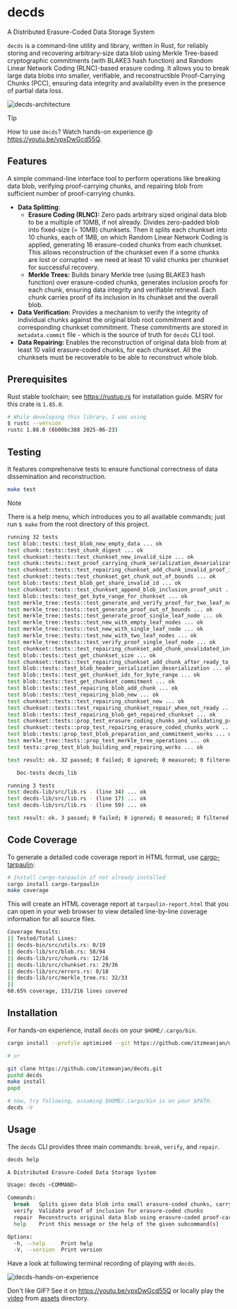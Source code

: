 # decds
A Distributed Erasure-Coded Data Storage System

`decds` is a command-line utility and library, written in Rust, for reliably storing and recovering arbitrary-size data blob using Merkle Tree-based cryptographic commitments (with BLAKE3 hash function) and Random Linear Network Coding (RLNC)-based erasure coding. It allows you to break large data blobs into smaller, verifiable, and reconstructible Proof-Carrying Chunks (PCC), ensuring data integrity and availability even in the presence of partial data loss.

![decds-architecture](./assets/decds-architecture_diagram.png)

> [!TIP]
> How to use `decds`? Watch hands-on experience @ https://youtu.be/vpxDwGcd55Q.

## Features
A simple command-line interface tool to perform operations like breaking data blob, verifying proof-carrying chunks, and repairing blob from sufficient number of proof-carrying chunks.

- **Data Splitting**:
  - **Erasure Coding (RLNC):** Zero pads arbitrary sized original data blob to be a multiple of 10MB, if not already. Divides zero-padded blob into fixed-size (= 10MB) chunksets. Then it splits each chunkset into 10 chunks, each of 1MB, on which Random Linear Network Coding is applied, generating 16 erasure-coded chunks from each chunkset. This allows reconstruction of the chunkset even if a some chunks are lost or corrupted - we need at least 10 valid chunks per chunkset for successful recovery.
  - **Merkle Trees:** Builds binary Merkle tree (using BLAKE3 hash function) over erasure-coded chunks, generates inclusion proofs for each chunk, ensuring data integrity and verifiable retrieval. Each chunk carries proof of its inclusion in its chunkset and the overall blob.
- **Data Verification:** Provides a mechanism to verify the integrity of individual chunks against the original blob root commitment and corresponding chunkset commitment. These commitments are stored in `metadata.commit` file - which is the source of truth for `decds` CLI tool.
- **Data Repairing:** Enables the reconstruction of original data blob from at least 10 valid erasure-coded chunks, for each chunkset. All the chunksets must be recoverable to be able to reconstruct whole blob.

## Prerequisites
Rust stable toolchain; see https://rustup.rs for installation guide. MSRV for this crate is `1.85.0`.

```bash
# While developing this library, I was using
$ rustc --version
rustc 1.88.0 (6b00bc388 2025-06-23)
```

## Testing
It features comprehensive tests to ensure functional correctness of data dissemination and reconstruction.

```bash
make test
```

> [!NOTE]
> There is a help menu, which introduces you to all available commands; just run `$ make` from the root directory of this project.

```bash
running 32 tests
test blob::tests::test_blob_new_empty_data ... ok
test chunk::tests::test_chunk_digest ... ok
test chunkset::tests::test_chunkset_new_invalid_size ... ok
test chunk::tests::test_proof_carrying_chunk_serialization_deserialization ... ok
test chunkset::tests::test_repairing_chunkset_add_chunk_invalid_proof_in_chunk ... ok
test chunkset::tests::test_chunkset_get_chunk_out_of_bounds ... ok
test blob::tests::test_blob_get_share_invalid_id ... ok
test chunkset::tests::test_chunkset_append_blob_inclusion_proof_unit ... ok
test blob::tests::test_get_byte_range_for_chunkset ... ok
test merkle_tree::tests::test_generate_and_verify_proof_for_two_leaf_nodes ... ok
test merkle_tree::tests::test_generate_proof_out_of_bounds ... ok
test merkle_tree::tests::test_generate_proof_single_leaf_node ... ok
test merkle_tree::tests::test_new_with_empty_leaf_nodes ... ok
test merkle_tree::tests::test_new_with_single_leaf_node ... ok
test merkle_tree::tests::test_new_with_two_leaf_nodes ... ok
test merkle_tree::tests::test_verify_proof_single_leaf_node ... ok
test chunkset::tests::test_repairing_chunkset_add_chunk_unvalidated_invalid_chunk_metadata ... ok
test blob::tests::test_get_chunkset_size ... ok
test chunkset::tests::test_repairing_chunkset_add_chunk_after_ready_to_repair ... ok
test blob::tests::test_blob_header_serialization_deserialization ... ok
test blob::tests::test_get_chunkset_ids_for_byte_range ... ok
test blob::tests::test_get_chunkset_commitment ... ok
test blob::tests::test_repairing_blob_add_chunk ... ok
test blob::tests::test_repairing_blob_new ... ok
test chunkset::tests::test_repairing_chunkset_new ... ok
test chunkset::tests::test_repairing_chunkset_repair_when_not_ready ... ok
test blob::tests::test_repairing_blob_get_repaired_chunkset ... ok
test chunkset::tests::prop_test_erasure_coding_chunks_and_validating_proofs_work ... ok
test chunkset::tests::prop_test_repairing_erasure_coded_chunks_work ... ok
test blob::tests::prop_test_blob_preparation_and_commitment_works ... ok
test merkle_tree::tests::prop_test_merkle_tree_operations ... ok
test tests::prop_test_blob_building_and_repairing_works ... ok

test result: ok. 32 passed; 0 failed; 0 ignored; 0 measured; 0 filtered out; finished in 60.66s

   Doc-tests decds_lib

running 3 tests
test decds-lib/src/lib.rs - (line 34) ... ok
test decds-lib/src/lib.rs - (line 17) ... ok
test decds-lib/src/lib.rs - (line 59) ... ok

test result: ok. 3 passed; 0 failed; 0 ignored; 0 measured; 0 filtered out; finished in 3.71s
```

## Code Coverage
To generate a detailed code coverage report in HTML format, use [cargo-tarpaulin](https://github.com/xd009642/tarpaulin):

```bash
# Install cargo-tarpaulin if not already installed
cargo install cargo-tarpaulin
make coverage
```

This will create an HTML coverage report at `tarpaulin-report.html` that you can open in your web browser to view detailed line-by-line coverage information for all source files.

```bash
Coverage Results:
|| Tested/Total Lines:
|| decds-bin/src/utils.rs: 0/19
|| decds-lib/src/blob.rs: 58/94
|| decds-lib/src/chunk.rs: 12/16
|| decds-lib/src/chunkset.rs: 29/36
|| decds-lib/src/errors.rs: 0/18
|| decds-lib/src/merkle_tree.rs: 32/33
|| 
60.65% coverage, 131/216 lines covered
```

## Installation
For hands-on experience, install `decds` on your `$HOME/.cargo/bin`.

```bash
cargo install --profile optimized --git https://github.com/itzmeanjan/decds.git --locked

# or

git clone https://github.com/itzmeanjan/decds.git
pushd decds
make install
popd

# now, try following, assuming $HOME/.cargo/bin is on your $PATH.
decds -V
```

## Usage
The `decds` CLI provides three main commands: `break`, `verify`, and `repair`.

```bash
decds help
```

```bash
A Distributed Erasure-Coded Data Storage System

Usage: decds <COMMAND>

Commands:
  break   Splits given data blob into small erasure-coded chunks, carrying proof of inclusion
  verify  Validate proof of inclusion for erasure-coded chunks
  repair  Reconstructs original data blob using erasure-coded proof-carrying chunks
  help    Print this message or the help of the given subcommand(s)

Options:
  -h, --help     Print help
  -V, --version  Print version
```

Have a look at following terminal recording of playing with `decds`.

![decds-hands-on-experience](./assets/decds-hands-on-experience.gif)

Don't like GIF? See it on https://youtu.be/vpxDwGcd55Q or locally play the [video](./assets/decds-hands-on-experience.mp4) from [assets](./assets) directory.
